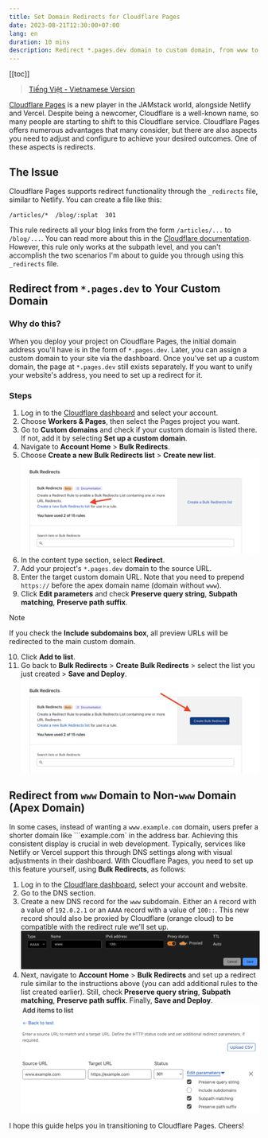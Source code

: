 ```yaml
---
title: Set Domain Redirects for Cloudflare Pages
date: 2023-08-21T12:30:00+07:00
lang: en
duration: 10 mins
description: Redirect *.pages.dev domain to custom domain, from www to non-www (apex) domain
---
```


[[toc]]

> [Tiếng Việt - Vietnamese Version](/posts/cloudflare-pages-domain-redirects-vi)

[<span i-simple-icons-cloudflarepages /> Cloudflare Pages](https://pages.cloudflare.com/) is a new player in the JAMstack world, alongside Netlify and Vercel. Despite being a newcomer, Cloudflare is a well-known name, so many people are starting to shift to this Cloudflare service. Cloudflare Pages offers numerous advantages that many consider, but there are also aspects you need to adjust and configure to achieve your desired outcomes. One of these aspects is redirects.

## The Issue

Cloudflare Pages supports redirect functionality through the `_redirects` file, similar to Netlify. You can create a file like this:

```
/articles/*  /blog/:splat  301
```

This rule redirects all your blog links from the form `/articles/...` to `/blog/...`. You can read more about this in the [Cloudflare documentation](https://developers.cloudflare.com/pages/platform/redirects/). However, this rule only works at the subpath level, and you can't accomplish the two scenarios I'm about to guide you through using this `_redirects` file.

## Redirect from `*.pages.dev` to Your Custom Domain

### Why do this?

When you deploy your project on Cloudflare Pages, the initial domain address you'll have is in the form of `*.pages.dev`. Later, you can assign a custom domain to your site via the dashboard. Once you've set up a custom domain, the page at `*.pages.dev` still exists separately. If you want to unify your website's address, you need to set up a redirect for it.

### Steps

1. Log in to the [Cloudflare dashboard](https://dash.cloudflare.com/?to=/:account/pages/view/:pages-project/domains) and select your account.
2. Choose **Workers & Pages**, then select the Pages project you want.
3. Go to **Custom domains** and check if your custom domain is listed there. If not, add it by selecting **Set up a custom domain**.
4. Navigate to **Account Home** > **Bulk Redirects**.
5. Choose **Create a new Bulk Redirects list** > **Create new list**.
   <img src="/images/2023/create_a_new_bulk_redirect_list.png" dark:invert-95 alt="Create new Bulk Redirect list" rounded-lg>
6. In the content type section, select **Redirect**.
7. Add your project's `*.pages.dev` domain to the source URL.
8. Enter the target custom domain URL. Note that you need to prepend `https://` before the apex domain name (domain without `www`).
9. Click **Edit parameters** and check **Preserve query string**, **Subpath matching**, **Preserve path suffix**.

> [!NOTE]
> If you check the **Include subdomains box**, all preview URLs will be redirected to the main custom domain.

10. Click **Add to list**.
11. Go back to **Bulk Redirects** > **Create Bulk Redirects** > select the list you just created > **Save and Deploy**.
    <img src="/images/2023/create_new_bulk_redirect.png" dark:invert-95 alt="Create new Bulk Redirects" rounded-lg>

## Redirect from `www` Domain to Non-`www` Domain (Apex Domain)

In some cases, instead of wanting a `www.example.com` domain, users prefer a shorter domain like ```example.com` in the address bar. Achieving this consistent display is crucial in web development. Typically, services like Netlify or Vercel support this through DNS settings along with visual adjustments in their dashboard. With Cloudflare Pages, you need to set up this feature yourself, using **Bulk Redirects**, as follows:

1. Log in to the [Cloudflare dashboard](https://dash.cloudflare.com/), select your account and website.
2. Go to the DNS section.
3. Create a new DNS record for the `www` subdomain. Either an `A` record with a value of `192.0.2.1` or an `AAAA` record with a value of `100::`. This new record should also be proxied by Cloudflare (orange cloud) to be compatible with the redirect rule we'll set up.
   <img src="/images/2023/www_subdomain.png" alt="DNS record setting" rounded-lg>
4. Next, navigate to **Account Home** > **Bulk Redirects** and set up a redirect rule similar to the instructions above (you can add additional rules to the list created earlier). Still, check **Preserve query string**, **Subpath matching**, **Preserve path suffix**. Finally, **Save and Deploy**.
   <img src="/images/2023/redirect-parameters.png" dark:invert-95 alt="Redirect parameters" rounded-lg>

I hope this guide helps you in transitioning to Cloudflare Pages. Cheers!
